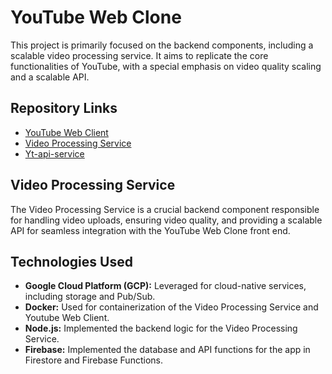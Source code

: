 # YouTube Web Clone

This project is primarily focused on the backend components, including a scalable video processing service. It aims to replicate the core functionalities of YouTube, with a special emphasis on video quality scaling and a scalable API.

## Repository Links

- [YouTube Web Client](https://github.com/majid-2002/yt-web-client)
- [Video Processing Service](https://github.com/majid-2002/video-processing-service)
- [Yt-api-service](https://github.com/majid-2002/yt-api-service)

## Video Processing Service

The Video Processing Service is a crucial backend component responsible for handling video uploads, ensuring video quality, and providing a scalable API for seamless integration with the YouTube Web Clone front end.

## Technologies Used

- **Google Cloud Platform (GCP):** Leveraged for cloud-native services, including storage and Pub/Sub.
- **Docker:** Used for containerization of the Video Processing Service and Youtube Web Client.
- **Node.js:** Implemented the backend logic for the Video Processing Service.
- **Firebase:** Implemented the database and API functions for the app in Firestore and Firebase Functions.

